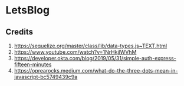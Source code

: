 # LetsBlog

## Credits
1. https://sequelize.org/master/class/lib/data-types.js~TEXT.html
2. https://www.youtube.com/watch?v=1NrHkjlWVhM
3. https://developer.okta.com/blog/2019/05/31/simple-auth-express-fifteen-minutes
4. https://oprearocks.medium.com/what-do-the-three-dots-mean-in-javascript-bc5749439c9a